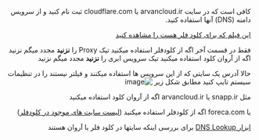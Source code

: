 <div dir="rtl" markdown="1">

کافی است که در سایت arvancloud.ir یا cloudflare.com ثبت نام کنید و از سرویس دامنه (DNS) آنها استفاده کنید.

[این فیلم که برای کلود فلر هست را مشاهده کنید](https://www.youtube.com/watch?v=Sgqnznm6SEY)

فقط در قسمت آخر 
اگه از کلودفلر استفاده میکنید تیک Proxy را **نزنید** مجدد میگم نزنید 
اگه از آروان کلود استفاده میکنید تیک سرویس ابری را **نزنید** مجدد میگم نزنید 

حالا آدرس یک سایتی که از این سرویس ها استفاده میکنند و فیلتر نیستند را در تنظیمات سیستم تایپ کنید مطابق شکل زیر
![image](https://user-images.githubusercontent.com/114227601/212904324-0a485db0-4b78-4d2e-b363-df0f42483013.png)


مثل  snapp.ir یا arvancloud.ir اگه از آروان کلود استفاده میکنید

یا foreca.com اگه از کلودفلر استفاده میکنید ([لیست سایت های موجود در کلودفلر](https://trends.builtwith.com/cdn/Cloudflare/Iran))

[ابزار DNS Lookup](https://dns-lookup.com) برای بررسی اینکه سایتها در کلود فلر یا آروان هستند
</div>